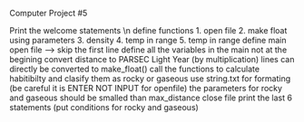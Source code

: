 
  Computer Project #5

  Print the welcome statements \n
    define functions
       1. open file
       2. make float using parameters
       3. density
       4. temp in range
       5. temp in range
    define main
       open file --> skip the first line 
       define all the variables in the main not at the begining 
       convert distance to PARSEC Light Year (by multiplication)
       lines can directly be converted to make_float() 
       call the functions to calculate habitibilty and clasify them as rocky 
       or gaseous 
       use string.txt for formating (be careful it is ENTER NOT INPUT for openfile)
       the parameters for rocky and gaseous should be smalled than max_distance
       close file
       print the last 6 statements (put conditions for rocky and gaseous)

